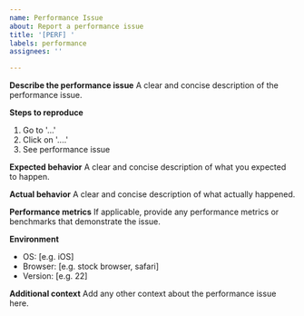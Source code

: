 ```yaml
---
name: Performance Issue
about: Report a performance issue
title: '[PERF] '
labels: performance
assignees: ''

---
```


**Describe the performance issue**
A clear and concise description of the performance issue.

**Steps to reproduce**
1. Go to '...'
2. Click on '....'
3. See performance issue

**Expected behavior**
A clear and concise description of what you expected to happen.

**Actual behavior**
A clear and concise description of what actually happened.

**Performance metrics**
If applicable, provide any performance metrics or benchmarks that demonstrate the issue.

**Environment**
- OS: [e.g. iOS]
- Browser: [e.g. stock browser, safari]
- Version: [e.g. 22]

**Additional context**
Add any other context about the performance issue here. 